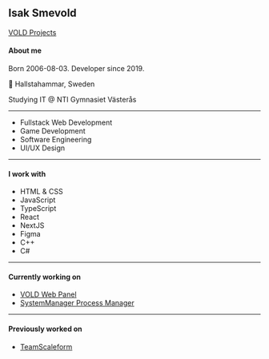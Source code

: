 
## Isak Smevold
[VOLD Projects](https://github.com/VOLDProjects)
#### About me
Born 2006-08-03. Developer since 2019.

📍 Hallstahammar, Sweden

Studying IT @ NTI Gymnasiet Västerås
____

* Fullstack Web Development
* Game Development
* Software Engineering
* UI/UX Design

____
#### I work with
* HTML & CSS
* JavaScript
* TypeScript
* React
* NextJS
* Figma
* C++
* C#



____
#### Currently working on
* [VOLD Web Panel](https://github.com/smevold/VOLD)
* [SystemManager Process Manager](https://github.com/SystemMonitorTools)
____
#### Previously worked on
* [TeamScaleform](https://github.com/TeamSCALEFORM/scaleform)




